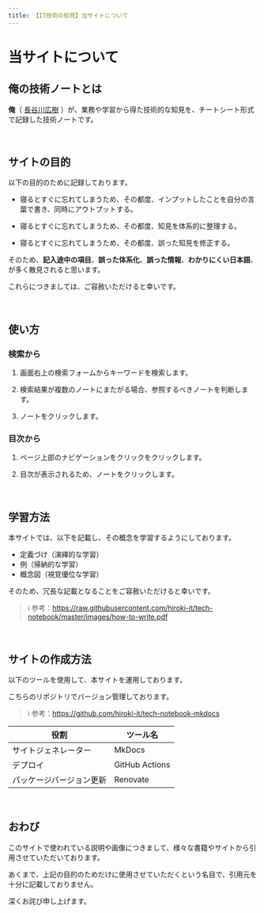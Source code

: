 ```yaml
---
title: 【IT技術の知見】当サイトについて
---
```


# 当サイトについて

## 俺の技術ノートとは

**俺**（ [長谷川広樹](https://hiroki-it.github.io/tech-notebook-mkdocs/about.html) ）が、業務や学習から得た技術的な知見を、チートシート形式で記録した技術ノートです。

<br>

## サイトの目的

以下の目的のために記録しております。



- 寝るとすぐに忘れてしまうため、その都度、インプットしたことを自分の言葉で書き、同時にアウトプットする。


- 寝るとすぐに忘れてしまうため、その都度、知見を体系的に整理する。


- 寝るとすぐに忘れてしまうため、その都度、誤った知見を修正する。



そのため、**記入途中の項目**、**誤った体系化**、**誤った情報**、**わかりにくい日本語**、が多く散見されると思います。



これらにつきましては、ご容赦いただけると幸いです。



<br>

## 使い方

### 検索から

1. 画面右上の検索フォームからキーワードを検索します。


2. 検索結果が複数のノートにまたがる場合、参照するべきノートを判断します。


3. ノートをクリックします。



### 目次から

1. ページ上部のナビゲーションをクリックをクリックします。


2. 目次が表示されるため、ノートをクリックします。



<br>

## 学習方法

本サイトでは、以下を記載し、その概念を学習するようにしております。



- 定義づけ（演繹的な学習）
- 例（帰納的な学習）
- 概念図（視覚優位な学習）

そのため、冗長な記載となることをご容赦いただけると幸いです。



> ℹ️ 参考：https://raw.githubusercontent.com/hiroki-it/tech-notebook/master/images/how-to-write.pdf

<br>

## サイトの作成方法

以下のツールを使用して、本サイトを運用しております。

こちらのリポジトリでバージョン管理しております。



> ℹ️ 参考：https://github.com/hiroki-it/tech-notebook-mkdocs

| 役割           | ツール名          |
|----------------|----------------|
| サイトジェネレーター     | MkDocs         |
| デプロイ           | GitHub Actions |
| パッケージバージョン更新 | Renovate       |

<br>

## おわび

このサイトで使われている説明や画像につきまして、様々な書籍やサイトから引用させていただいております。



あくまで、上記の目的のためだけに使用させていただくという名目で、引用元を十分に記載しておりません。



深くお詫び申し上げます。



<br>
